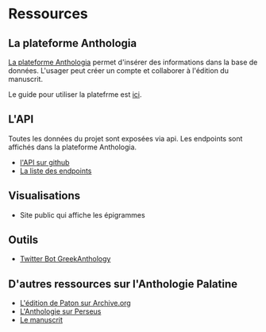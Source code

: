 # Ressources

## La plateforme Anthologia

[La plateforme Anthologia](http://anthologia.ecrituresnumeriques.ca) permet d'insérer des informations dans la base de données. L'usager peut créer un compte et collaborer à l'édition du manuscrit.

Le guide pour utiliser la platefrme est [ici](pages/documentation.md).

## L'API

Toutes les données du projet sont exposées via api. Les endpoints sont affichés dans la plateforme Anthologia.

- [l'API sur github](https://github.com/EcrituresNumeriques/anthologie-API/)
- [La liste des endpoints](https://github.com/EcrituresNumeriques/anthologie-API/blob/master/src/config/routes.js)

## Visualisations

- Site public qui affiche les épigrammes

## Outils

- [Twitter Bot GreekAnthology](https://twitter.com/greekAnthology)

## D'autres ressources sur l'Anthologie Palatine

- [L'édition de Paton sur Archive.org](https://archive.org/search.php?query=the%20greek%20anthology%20AND%20collection%3Atoronto)
- [L'Anthologie sur Perseus](http://www.perseus.tufts.edu/hopper/text?doc=urn:cts:greekLit:tlg7000.tlg001.perseus-grc1)
- [Le manuscrit](pages/manuscrit.md)
